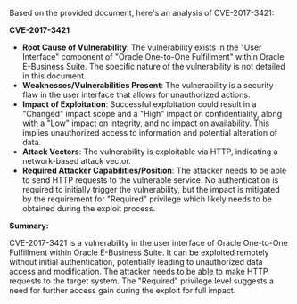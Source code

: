 Based on the provided document, here's an analysis of CVE-2017-3421:

**CVE-2017-3421**

*   **Root Cause of Vulnerability**: The vulnerability exists in the "User Interface" component of "Oracle One-to-One Fulfillment" within Oracle E-Business Suite. The specific nature of the vulnerability is not detailed in this document.
*   **Weaknesses/Vulnerabilities Present**: The vulnerability is a security flaw in the user interface that allows for unauthorized actions.
*   **Impact of Exploitation**: Successful exploitation could result in a "Changed" impact scope and a "High" impact on confidentiality, along with a "Low" impact on integrity, and no impact on availability. This implies unauthorized access to information and potential alteration of data.
*   **Attack Vectors**: The vulnerability is exploitable via HTTP, indicating a network-based attack vector.
*   **Required Attacker Capabilities/Position**: The attacker needs to be able to send HTTP requests to the vulnerable service. No authentication is required to initially trigger the vulnerability, but the impact is mitigated by the requirement for "Required" privilege which likely needs to be obtained during the exploit process.

**Summary:**

CVE-2017-3421 is a vulnerability in the user interface of Oracle One-to-One Fulfillment within Oracle E-Business Suite. It can be exploited remotely without initial authentication, potentially leading to unauthorized data access and modification. The attacker needs to be able to make HTTP requests to the target system. The "Required" privilege level suggests a need for further access gain during the exploit for full impact.